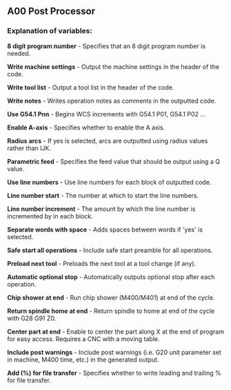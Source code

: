 ## A00 Post Processor ##

### Explanation of variables: ###
**8 digit program number** - Specifies that an 8 digit program number is needed.

**Write machine settings** - Output the machine settings in the header of the code.

**Write tool list** - Output a tool list in the header of the code.

**Write notes** - Writes operation notes as comments in the outputted code.

**Use G54.1 Pnn** - Begins WCS increments with G54.1 P01, G54.1 P02 ...

**Enable A-axis** - Specifies whether to enable the A axis.

**Radius arcs** - If yes is selected, arcs are outputted using radius values rather than IJK.

**Parametric feed** - Specifies the feed value that should be output using a Q value.

**Use line numbers** - Use line numbers for each block of outputted code.

**Line number start** - The number at which to start the line numbers.

**Line number increment** - The amount by which the line number is incremented by in each block.

**Separate words with space** - Adds spaces between words if 'yes' is selected.

**Safe start all operations** - Include safe start preamble for all operations.

**Preload next tool** - Preloads the next tool at a tool change (if any).

**Automatic optional stop** - Automatically outputs optional stop after each operation.

**Chip shower at end** - Run chip shower (M400/M401) at end of the cycle.

**Return spindle home at end** - Return spindle to home at end of the cycle with G28 G91 Z0.

**Center part at end** - Enable to center the part along X at the end of program for easy access. Requires a CNC with a moving table.

**Include post warnings** - Include post warnings (i.e. G20 unit parameter set in machine, M400 time, etc.) in the generated output.

**Add (%) for file transfer** - Specifies whether to write leading and trailing % for file transfer.
